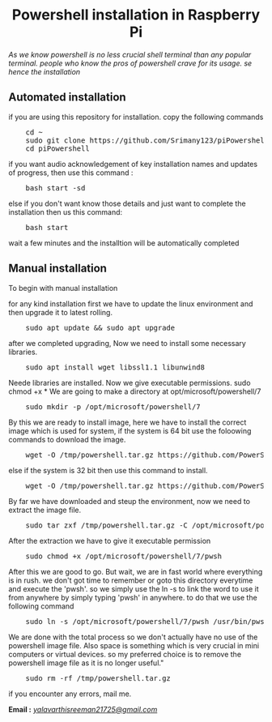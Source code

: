 <h1 align="center">Powershell installation in Raspberry Pi</h1>
<i>As we know powershell is no less crucial shell terminal than any popular terminal. people who know the pros of powershell crave for its usage. se hence the installation</i>

<h2>Automated installation</h2>
  
if you are using this repository for installation. copy the following commands
  
<div>
  <pre>
    cd ~
    sudo git clone https://github.com/Srimany123/piPowershell.git
    cd piPowershell</pre>
  
  if you want audio acknowledgement of key installation names and updates of progress, then use this command : 
  
  <pre>
    bash start -sd</pre>
  else if you don't want know those details and just want to complete the installation then us this command:
  <pre>
    bash start</pre>
</div>
<p>wait a few minutes and the installtion will be automatically completed
</p>

<h2>Manual installation</h2>

To begin with manual installation

<div>
  for any kind installation first we have to update the linux environment and then upgrade it to latest rolling.
  
  <pre>
    sudo apt update && sudo apt upgrade</pre>
  after we completed upgrading, Now we need to install some necessary libraries.
  <pre>
    sudo apt install wget libssl1.1 libunwind8</pre>
  Neede libraries are installed. Now we give executable permissions.
    sudo chmod +x *
  We are going to make a directory at opt/microsoft/powershell/7
  <pre>
    sudo mkdir -p /opt/microsoft/powershell/7</pre>
  By this we are ready to install image, here we have to install the correct image which is used for system, if the system is 64 bit use the foloowing commands to download the image.
  <pre>
    wget -O /tmp/powershell.tar.gz https://github.com/PowerShell/PowerShell/releases/download/v7.2.6/powershell-7.2.6-linux-arm64.tar.gz</pre>
else if the system is 32 bit then use this command to install.
  <pre>
    wget -O /tmp/powershell.tar.gz https://github.com/PowerShell/PowerShell/releases/download/v7.2.6/powershell-7.2.6-linux-arm32.tar.gz</pre> 
  By far we have downloaded and steup the environment, now we need to extract the image file.
  <pre>
    sudo tar zxf /tmp/powershell.tar.gz -C /opt/microsoft/powershell/7</pre>
  After the extraction we have to give it executable permission
  <pre>
    sudo chmod +x /opt/microsoft/powershell/7/pwsh</pre>
  After this we are good to go. But wait, we are in fast world where everything is in rush. we don't got time to remember or goto this directory everytime and execute the 'pwsh'. so we simply use the ln -s to link the word to use it from anywhere by simply typing 'pwsh' in anywhere. to do that we use the following command
  <pre>
    sudo ln -s /opt/microsoft/powershell/7/pwsh /usr/bin/pwsh</pre>
  We are done with the total process so we don't actually have no use of the powershell image file. Also space is something which is very crucial in mini computers or virtual devices. so my preferred choice is to remove the powershell image file as it is no longer useful."
  <pre>
    sudo rm -rf /tmp/powershell.tar.gz</pre>
</div>
if you encounter any errors, mail me.

<b>Email :</b> <i>yalavarthisreeman21725@gmail.com</i>
